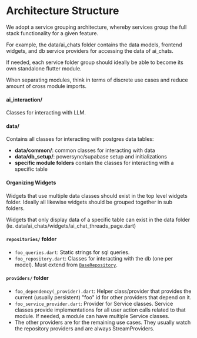 # Architecture Structure

We adopt a service grouping architecture, whereby services group the full stack functionality for a given feature. 

For example, the data/ai_chats folder contains the data models, frontend widgets, and db service providers for accessing the data of ai_chats. 

If needed, each service folder group should ideally be able to become its own standalone flutter module. 

When separating modules, think in terms of discrete use cases and reduce amount of cross module imports. 

#### ai_interaction/
Classes for interacting with LLM.

#### data/
Contains all classes for interacting with postgres data tables:
- **data/common/**: common classes for interacting with data
- **data/db_setup/**: powersync/supabase setup and initializations
- **specific module folders** contain the classes for interacting with a specific table

#### Organizing Widgets

Widgets that use multiple data classes should exist in the top level widgets folder. 
Ideally all likewise widgets should be grouped together in sub folders. 

Widgets that only display data of a specific table can exist in the data folder (ie. data/ai_chats/widgets/ai_chat_threads_page.dart) 

#### `repositories/` folder
- `foo_queries.dart`: Static strings for sql queries. 
- `foo_repository.dart`: Classes for interacting with the db (one per model). Must extend from [`BaseRepository`](lib/services/data/common/base_repository.dart).

#### `providers/` folder
- `foo_dependency(_provider).dart`: Helper class/provider that provides the current (usually persistent) "foo" id for other providers that depend on it.
- `foo_service_provider.dart`: Provider for Service classes. Service classes provide implementations for all user action calls related to that module. If needed, a module can have multiple Service classes.
- The other providers are for the remaining use cases. They usually watch the repository providers and are always StreamProviders.

